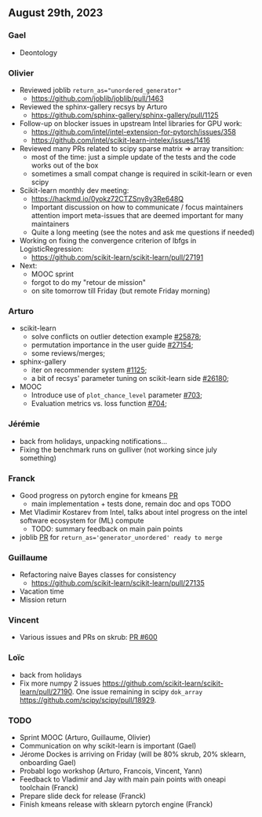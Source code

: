 ## August 29th, 2023

### Gael

- Deontology

### Olivier

- Reviewed joblib `return_as="unordered_generator"`
    - https://github.com/joblib/joblib/pull/1463
- Reviewed the sphinx-gallery recsys by Arturo
    - https://github.com/sphinx-gallery/sphinx-gallery/pull/1125
- Follow-up on blocker issues in upstream Intel libraries for GPU work:
    - https://github.com/intel/intel-extension-for-pytorch/issues/358
    - https://github.com/intel/scikit-learn-intelex/issues/1416
- Reviewed many PRs related to scipy sparse matrix => array transition:
    - most of the time: just a simple update of the tests and the code works out of the box
    - sometimes a small compat change is required in scikit-learn or even scipy
- Scikit-learn monthly dev meeting:
    - https://hackmd.io/0yokz72CTZSny8y3Re648Q
    - Important discussion on how to communicate / focus maintainers attention import meta-issues that are deemed important for many maintainers
    - Quite a long meeting (see the notes and ask me questions if needed)
- Working on fixing the convergence criterion of lbfgs in LogisticRegression:
    - https://github.com/scikit-learn/scikit-learn/pull/27191
- Next:
    - MOOC sprint
    - forgot to do my "retour de mission"
    - on site tomorrow till Friday (but remote Friday morning)

### Arturo

- scikit-learn
    - solve conflicts on outlier detection example [#25878](https://github.com/scikit-learn/scikit-learn/pull/25878);
    - permutation importance in the user guide [#27154](https://github.com/scikit-learn/scikit-learn/pull/27154);
    - some reviews/merges;
- sphinx-gallery
    - iter on recommender system [#1125](https://github.com/sphinx-gallery/sphinx-gallery/pull/1125);
    - a bit of recsys' parameter tuning on scikit-learn side [#26180](https://github.com/scikit-learn/scikit-learn/pull/26180);
- MOOC
    - Introduce use of `plot_chance_level` parameter [#703](https://github.com/INRIA/scikit-learn-mooc/pull/703);
    - Evaluation metrics vs. loss function [#704](https://github.com/INRIA/scikit-learn-mooc/pull/704);

### Jérémie

- back from holidays, unpacking notifications...
- Fixing the benchmark runs on gulliver (not working since july something)

### Franck

- Good progress on pytorch engine for kmeans [PR](https://github.com/soda-inria/sklearn-pytorch-engine/pull/1)
    - main implementation + tests done, remain doc and ops TODO
- Met Vladimir Kostarev from Intel, talks about intel progress on the intel software ecosystem for (ML) compute
    - TODO: summary feedback on main pain points
- joblib [PR](https://github.com/joblib/joblib/pull/1463) for `return_as='generator_unordered' ready to merge`

### Guillaume

- Refactoring naive Bayes classes for consistency
    - https://github.com/scikit-learn/scikit-learn/pull/27135
- Vacation time
- Mission return

### Vincent

- Various issues and PRs on skrub: [PR #600](https://github.com/skrub-data/skrub/pull/600)

### Loïc

- back from holidays
- Fix more numpy 2 issues https://github.com/scikit-learn/scikit-learn/pull/27190. One issue remaining in scipy `dok_array` https://github.com/scipy/scipy/pull/18929.

### TODO

- Sprint MOOC (Arturo, Guillaume, Olivier)
- Communication on why scikit-learn is important (Gael)
- Jérome Dockes is arriving on Friday (will be 80% skrub, 20% sklearn, onboarding Gael)
- Probabl logo workshop (Arturo, Francois, Vincent, Yann)
- Feedback to Vladimir and Jay with main pain points with oneapi toolchain (Franck)
- Prepare slide deck for release (Franck)
- Finish kmeans release with sklearn pytorch engine (Franck)

